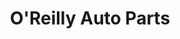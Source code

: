 ---
title: "O'Reilly Auto Parts"
url: /peoria/oreilly-auto-parts-west-peoria-avenue/
shop: car parts
---